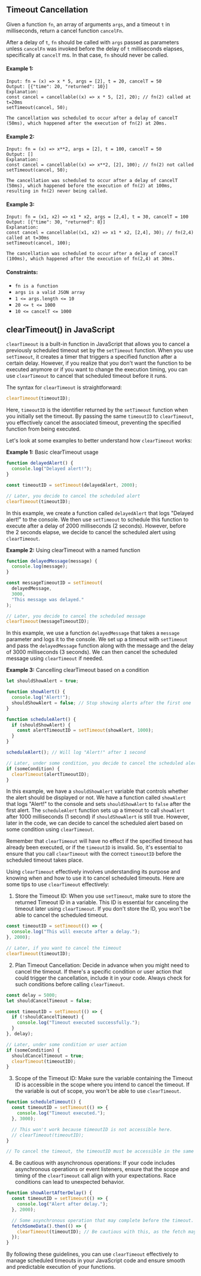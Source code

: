 ## Timeout Cancellation

Given a function `fn`, an array of arguments `args`, and a timeout `t` in milliseconds, return a cancel function `cancelFn`.

After a delay of `t`, `fn` should be called with `args` passed as parameters unless `cancelFn` was invoked before the delay of `t` milliseconds elapses, specifically at `cancelT` ms. In that case, `fn` should never be called.

#### Example 1:

```
Input: fn = (x) => x * 5, args = [2], t = 20, cancelT = 50
Output: [{"time": 20, "returned": 10}]
Explanation:
const cancel = cancellable((x) => x * 5, [2], 20); // fn(2) called at t=20ms
setTimeout(cancel, 50);

The cancellation was scheduled to occur after a delay of cancelT (50ms), which happened after the execution of fn(2) at 20ms.
```

#### Example 2:

```
Input: fn = (x) => x**2, args = [2], t = 100, cancelT = 50
Output: []
Explanation:
const cancel = cancellable((x) => x**2, [2], 100); // fn(2) not called
setTimeout(cancel, 50);

The cancellation was scheduled to occur after a delay of cancelT (50ms), which happened before the execution of fn(2) at 100ms, resulting in fn(2) never being called.
```

#### Example 3:

```
Input: fn = (x1, x2) => x1 * x2, args = [2,4], t = 30, cancelT = 100
Output: [{"time": 30, "returned": 8}]
Explanation:
const cancel = cancellable((x1, x2) => x1 * x2, [2,4], 30); // fn(2,4) called at t=30ms
setTimeout(cancel, 100);

The cancellation was scheduled to occur after a delay of cancelT (100ms), which happened after the execution of fn(2,4) at 30ms.
```

#### Constraints:

- `fn is a function`
- `args is a valid JSON array`
- `1 <= args.length <= 10`
- `20 <= t <= 1000`
- `10 <= cancelT <= 1000`

## clearTimeout() in JavaScript

`clearTimeout` is a built-in function in JavaScript that allows you to cancel a previously scheduled timeout set by the `setTimeout` function. When you use `setTimeout`, it creates a timer that triggers a specified function after a certain delay. However, if you realize that you don't want the function to be executed anymore or if you want to change the execution timing, you can use `clearTimeout` to cancel that scheduled timeout before it runs.

The syntax for `clearTimeout` is straightforward:

```javascript
clearTimeout(timeoutID);
```

Here, `timeoutID` is the identifier returned by the `setTimeout` function when you initially set the timeout. By passing the same `timeoutID` to `clearTimeout`, you effectively cancel the associated timeout, preventing the specified function from being executed.

Let's look at some examples to better understand how `clearTimeout` works:

**Example 1:** Basic clearTimeout usage

```javascript
function delayedAlert() {
  console.log("Delayed alert!");
}

const timeoutID = setTimeout(delayedAlert, 2000);

// Later, you decide to cancel the scheduled alert
clearTimeout(timeoutID);
```

In this example, we create a function called `delayedAlert` that logs "Delayed alert!" to the console. We then use `setTimeout` to schedule this function to execute after a delay of 2000 milliseconds (2 seconds). However, before the 2 seconds elapse, we decide to cancel the scheduled alert using `clearTimeout`.

**Example 2:** Using clearTimeout with a named function

```javascript
function delayedMessage(message) {
  console.log(message);
}

const messageTimeoutID = setTimeout(
  delayedMessage,
  3000,
  "This message was delayed."
);

// Later, you decide to cancel the scheduled message
clearTimeout(messageTimeoutID);
```

In this example, we use a function `delayedMessage` that takes a `message` parameter and logs it to the console. We set up a timeout with `setTimeout` and pass the `delayedMessage` function along with the message and the delay of 3000 milliseconds (3 seconds). We can then cancel the scheduled message using `clearTimeout` if needed.

**Example 3:** Cancelling clearTimeout based on a condition

```javascript
let shouldShowAlert = true;

function showAlert() {
  console.log("Alert!");
  shouldShowAlert = false; // Stop showing alerts after the first one
}

function scheduleAlert() {
  if (shouldShowAlert) {
    const alertTimeoutID = setTimeout(showAlert, 1000);
  }
}

scheduleAlert(); // Will log "Alert!" after 1 second

// Later, under some condition, you decide to cancel the scheduled alert
if (someCondition) {
  clearTimeout(alertTimeoutID);
}
```

In this example, we have a `shouldShowAlert` variable that controls whether the alert should be displayed or not. We have a function called `showAlert` that logs "Alert!" to the console and sets `shouldShowAlert` to `false` after the first alert. The `scheduleAlert` function sets up a timeout to call `showAlert` after 1000 milliseconds (1 second) if `shouldShowAlert` is still true. However, later in the code, we can decide to cancel the scheduled alert based on some condition using `clearTimeout`.

Remember that `clearTimeout` will have no effect if the specified timeout has already been executed, or if the `timeoutID` is invalid. So, it's essential to ensure that you call `clearTimeout` with the correct `timeoutID` before the scheduled timeout takes place.

Using `clearTimeout` effectively involves understanding its purpose and knowing when and how to use it to cancel scheduled timeouts. Here are some tips to use `clearTimeout` effectively:

1. Store the Timeout ID: When you use `setTimeout`, make sure to store the returned Timeout ID in a variable. This ID is essential for canceling the timeout later using `clearTimeout`. If you don't store the ID, you won't be able to cancel the scheduled timeout.

```javascript
const timeoutID = setTimeout(() => {
  console.log("This will execute after a delay.");
}, 2000);

// Later, if you want to cancel the timeout
clearTimeout(timeoutID);
```

2. Plan Timeout Cancellation: Decide in advance when you might need to cancel the timeout. If there's a specific condition or user action that could trigger the cancellation, include it in your code. Always check for such conditions before calling `clearTimeout`.

```javascript
const delay = 5000;
let shouldCancelTimeout = false;

const timeoutID = setTimeout(() => {
  if (!shouldCancelTimeout) {
    console.log("Timeout executed successfully.");
  }
}, delay);

// Later, under some condition or user action
if (someCondition) {
  shouldCancelTimeout = true;
  clearTimeout(timeoutID);
}
```

3. Scope of the Timeout ID: Make sure the variable containing the Timeout ID is accessible in the scope where you intend to cancel the timeout. If the variable is out of scope, you won't be able to use `clearTimeout`.

```javascript
function scheduleTimeout() {
  const timeoutID = setTimeout(() => {
    console.log("Timeout executed.");
  }, 3000);

  // This won't work because timeoutID is not accessible here.
  // clearTimeout(timeoutID);
}

// To cancel the timeout, the timeoutID must be accessible in the same scope it's created.
```

4. Be cautious with asynchronous operations: If your code includes asynchronous operations or event listeners, ensure that the scope and timing of the `clearTimeout` call align with your expectations. Race conditions can lead to unexpected behavior.

```javascript
function showAlertAfterDelay() {
  const timeoutID = setTimeout(() => {
    console.log("Alert after delay.");
  }, 2000);

  // Some asynchronous operation that may complete before the timeout.
  fetchSomeData().then(() => {
    clearTimeout(timeoutID); // Be cautious with this, as the fetch may complete before the timeout.
  });
}
```

By following these guidelines, you can use `clearTimeout` effectively to manage scheduled timeouts in your JavaScript code and ensure smooth and predictable execution of your functions.
